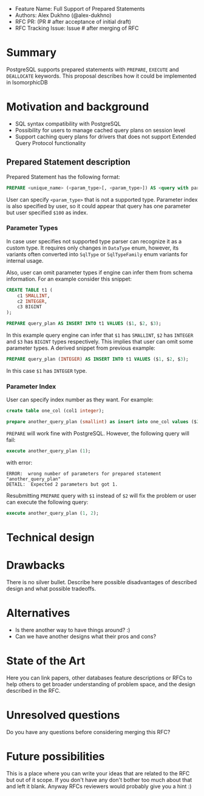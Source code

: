  * Feature Name: Full Support of Prepared Statements
 * Authors: Alex Dukhno (@alex-dukhno)
 * RFC PR: (PR # after acceptance of initial draft)
 * RFC Tracking Issue: Issue # after merging of RFC

# Summary

PostgreSQL supports prepared statements with `PREPARE`, `EXECUTE` and `DEALLOCATE` keywords. This proposal describes how
it could be implemented in IsomorphicDB

# Motivation and background

 * SQL syntax compatibility with PostgreSQL
 * Possibility for users to manage cached query plans on session level
 * Support caching query plans for drivers that does not support Extended Query Protocol functionality

## Prepared Statement description

Prepared Statement has the following format:

```sql
PREPARE <unique_name> (<param_type>[, <param_type>]) AS <query with parameter indexes>;
```

User can specify `<param_type>` that is not a supported type. Parameter index is also specified by user, so it could
appear that query has one parameter but user specified `$100` as index.

### Parameter Types

In case user specifies not supported type parser can recognize it as a custom type. It requires only changes in
`DataType` enum, however, its variants often converted into `SqlType` or `SqlTypeFamily` enum variants for internal
usage.

Also, user can omit parameter types if engine can infer them from schema information. For an example consider this
snippet:

```sql
CREATE TABLE t1 (
    c1 SMALLINT,
    c2 INTEGER,
    c3 BIGINT
);

PREPARE query_plan AS INSERT INTO t1 VALUES ($1, $2, $3);
```

In this example query engine can infer that `$1` has `SMALLINT`, `$2` has `INTEGER` and `$3` has `BIGINT` types
respectively. This implies that user can omit some parameter types. A derived snippet from previous example:

```sql
PREPARE query_plan (INTEGER) AS INSERT INTO t1 VALUES ($1, $2, $3);
```

In this case `$1` has `INTEGER` type.

### Parameter Index

User can specify index number as they want. For example:

```sql
create table one_col (col1 integer);

prepare another_query_plan (smallint) as insert into one_col values ($2);
```

`PREPARE` will work fine with PostgreSQL. However, the following query will fail:

```sql
execute another_query_plan (1);
```

with error:

```psql
ERROR:  wrong number of parameters for prepared statement "another_query_plan"
DETAIL:  Expected 2 parameters but got 1.
```

Resubmitting `PREPARE` query with `$1` instead of `$2` will fix the problem or user can execute the following query:

```sql
execute another_query_plan (1, 2);
```

# Technical design



# Drawbacks

There is no silver bullet. Describe here possible disadvantages of described design and what possible tradeoffs.

# Alternatives

* Is there another way to have things around? :)
* Can we have another designs what their pros and cons?

# State of the Art

Here you can link papers, other databases feature descriptions or RFCs to help others to get broader understanding of
problem space, and the design described in the RFC.

# Unresolved questions

Do you have any questions before considering merging this RFC?

# Future possibilities

This is a place where you can write your ideas that are related to the RFC but out of it scope.
If you don't have any don't bother too much about that and left it blank. Anyway RFCs reviewers would probably give you
a hint :)
